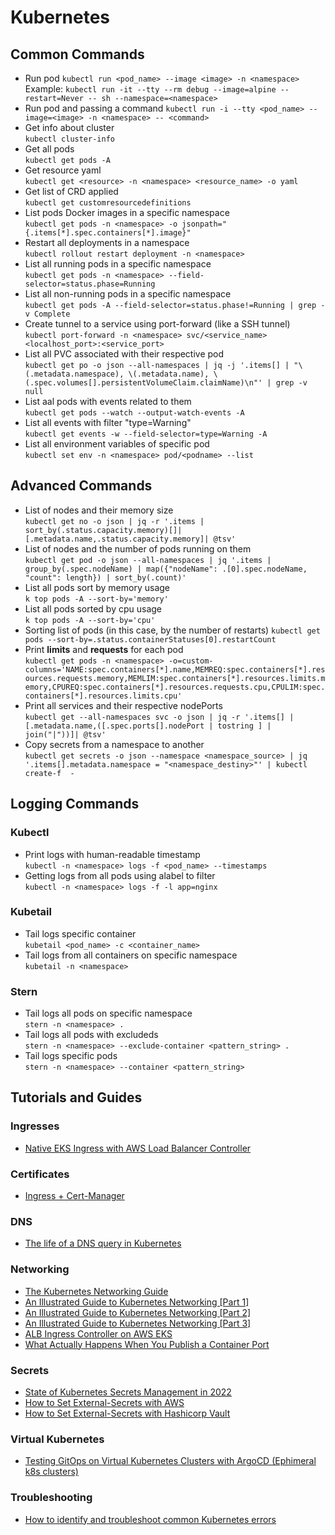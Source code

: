 # Kubernetes


## Common Commands

* Run pod
`kubectl run <pod_name> --image <image> -n <namespace>`
 Example: `kubectl run -it --tty --rm debug --image=alpine --restart=Never -- sh --namespace=<namespace>`
* Run pod and passing a command
`kubectl run -i --tty <pod_name> --image=<image> -n <namespace> -- <command>`
* Get info about cluster<br>
`kubectl cluster-info`
* Get all pods<br>
`kubectl get pods -A`
* Get resource yaml<br>
`kubectl get <resource> -n <namespace> <resource_name> -o yaml`
* Get list of CRD applied<br>
`kubectl get customresourcedefinitions`
* List pods Docker images in a specific namespace<br>
`kubectl get pods -n <namespace> -o jsonpath="{.items[*].spec.containers[*].image}" `
* Restart all deployments in a namespace<br>
`kubectl rollout restart deployment -n <namespace>`
* List all running pods in a specific namespace<br>
`kubectl get pods -n <namespace> --field-selector=status.phase=Running`
* List all non-running pods in a specific namespace<br>
`kubectl get pods -A --field-selector=status.phase!=Running | grep -v Complete`
* Create tunnel to a service using port-forward (like a SSH tunnel)<br>
`kubectl port-forward -n <namespace> svc/<service_name> <localhost_port>:<service_port>`
* List all PVC associated with their respective pod<br>
`kubectl get po -o json --all-namespaces | jq -j '.items[] | "\(.metadata.namespace), \(.metadata.name), \(.spec.volumes[].persistentVolumeClaim.claimName)\n"' | grep -v null`
* List aal pods with events related to them<br>
`kubectl get pods --watch --output-watch-events -A`
* List all events with filter "type=Warning"<br>
`kubectl get events -w --field-selector=type=Warning -A`
* List all environment variables of specific pod<br>
`kubectl set env -n <namespace> pod/<podname> --list`


## Advanced Commands

* List of nodes and their memory size<br>
`kubectl get no -o json | jq -r '.items | sort_by(.status.capacity.memory)[]|[.metadata.name,.status.capacity.memory]| @tsv'`
* List of nodes and the number of pods running on them<br>
`kubectl get pod -o json --all-namespaces | jq '.items | group_by(.spec.nodeName) | map({"nodeName": .[0].spec.nodeName, "count": length}) | sort_by(.count)'`
* List all pods sort by memory usage<br>
`k top pods -A --sort-by='memory'` 
* List all pods sorted by cpu usage<br>
`k top pods -A --sort-by='cpu'`
* Sorting list of pods (in this case, by the number of restarts)
`kubectl get pods --sort-by=.status.containerStatuses[0].restartCount`
* Print **limits** and **requests** for each pod<br>
`kubectl get pods -n <namespace> -o=custom-columns='NAME:spec.containers[*].name,MEMREQ:spec.containers[*].resources.requests.memory,MEMLIM:spec.containers[*].resources.limits.memory,CPUREQ:spec.containers[*].resources.requests.cpu,CPULIM:spec.containers[*].resources.limits.cpu'`
* Print all services and their respective nodePorts<br>
`kubectl get --all-namespaces svc -o json | jq -r '.items[] | [.metadata.name,([.spec.ports[].nodePort | tostring ] | join("|"))]| @tsv'`
* Copy secrets from a namespace to another<br>
`kubectl get secrets -o json --namespace <namespace_source> | jq '.items[].metadata.namespace = "<namespace_destiny>"' | kubectl create-f  -`


## Logging Commands

### Kubectl
* Print logs with human-readable timestamp<br>
`kubectl -n <namespace> logs -f <pod_name> --timestamps`
* Getting logs from all pods using  alabel to filter<br>
`kubectl -n <namespace> logs -f -l app=nginx`

### Kubetail
* Tail logs specific container<br>
`kubetail <pod_name> -c <container_name>`
* Tail logs from all containers on specific namespace<br>
`kubetail -n <namespace>`


### Stern
* Tail logs all pods on specific namespace<br>
`stern -n <namespace> .`
* Tail logs all pods with excludeds<br>
`stern -n <namespace> --exclude-container <pattern_string> .`
* Tail logs specific pods<br>
`stern -n <namespace> --container <pattern_string>`


## Tutorials and Guides

### Ingresses
- [Native EKS Ingress with AWS Load Balancer Controller](https://blog.antoinechoula.ga/native-eks-ingress-with-aws-load-balancer-controller)

### Certificates
- [Ingress + Cert-Manager](https://www.youtube.com/watch?v=ZKrC261Rxqo)

### DNS
- [The life of a DNS query in Kubernetes](https://www.nslookup.io/learning/the-life-of-a-dns-query-in-kubernetes/)

### Networking
- [The Kubernetes Networking Guide](https://www.tkng.io/)
- [An Illustrated Guide to Kubernetes Networking [Part 1]](https://itnext.io/an-illustrated-guide-to-kubernetes-networking-part-1-d1ede3322727)
- [An Illustrated Guide to Kubernetes Networking [Part 2]](https://itnext.io/an-illustrated-guide-to-kubernetes-networking-part-2-13fdc6c4e24c)
- [An Illustrated Guide to Kubernetes Networking [Part 3]](https://itnext.io/an-illustrated-guide-to-kubernetes-networking-part-3-f35957784c8e)
- [ALB Ingress Controller on AWS EKS](https://medium.com/tensult/alb-ingress-controller-on-aws-eks-45bf8e36020d)
- [What Actually Happens When You Publish a Container Port](https://iximiuz.com/en/posts/docker-publish-container-ports/?z=101&utm_source=newsletter&utm_medium=email&utm_campaign=devopsbulletin&utm_content=devopsbulletin)

### Secrets
- [State of Kubernetes Secrets Management in 2022](https://medium.com/4th-coffee/state-of-kubernetes-secrets-management-in-2022-6148af91e7b5)
- [How to Set External-Secrets with AWS](https://blog.container-solutions.com/tutorial-how-to-set-external-secrets-with-aws)
- [How to Set External-Secrets with Hashicorp Vault](https://blog.container-solutions.com/tutorialexternal-secrets-with-hashicorp-vault)

### Virtual Kubernetes
- [Testing GitOps on Virtual Kubernetes Clusters with ArgoCD (Ephimeral k8s clusters)](https://piotrminkowski.com/2023/06/29/testing-gitops-on-virtual-kubernetes-clusters-with-argocd/)

### Troubleshooting
- [How to identify and troubleshoot common Kubernetes errors](https://newrelic.com/blog/how-to-relic/monitoring-kubernetes-part-three?utm_source=devopsbulletin&utm_id=newsletter)